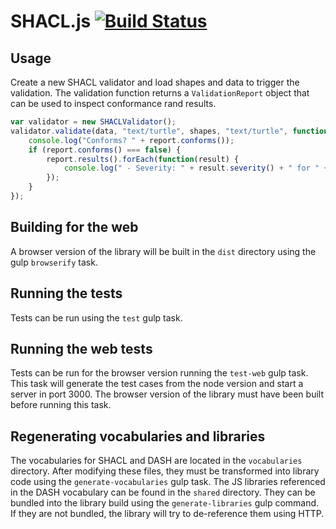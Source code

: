 # SHACL.js [![Build Status](https://travis-ci.org/TopQuadrant/shacl-js.svg?branch=master)](https://travis-ci.org/TopQuadrant/shacl-js)

## Usage

Create a new SHACL validator and load shapes and data to trigger the validation.
The validation function returns a `ValidationReport` object that can be used to inspect conformance rand results.

```javascript
var validator = new SHACLValidator();
validator.validate(data, "text/turtle", shapes, "text/turtle", function (e, report) {
    console.log("Conforms? " + report.conforms());
    if (report.conforms() === false) {
        report.results().forEach(function(result) {
            console.log(" - Severity: " + result.severity() + " for " + result.sourceConstraintComponent());
        });
    }
});
```

## Building for the web

A browser version of the library will be built in the `dist` directory using the gulp `browserify` task.

## Running the tests

Tests can be run using the `test` gulp task.

## Running the web tests

Tests can be run for the browser version running the `test-web` gulp task. This task will generate the test cases from
the node version and start a server in port 3000. The browser version of the library must have been built before running
this task.

## Regenerating vocabularies and libraries

The vocabularies for SHACL and DASH are located in the `vocabularies` directory. After modifying these files, they must
be transformed into library code using the `generate-vocabularies` gulp task.
The JS libraries referenced in the DASH vocabulary can be found in the `shared` directory. They can be bundled into the
library build using the `generate-libraries` gulp command. If they are not bundled, the library will try to de-reference
them using HTTP.
